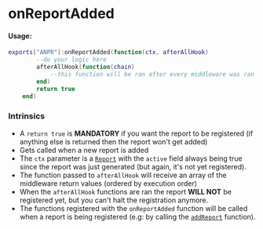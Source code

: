 # onReportAdded
#### Usage:
```lua
exports["ANPR"]:onReportAdded(function(ctx, afterAllHook)
        --do your logic here
        afterAllHook(function(chain)
            --this function will be ran after every middleware was ran
        end)
        return true
    end)
```
### Intrinsics
- A `return true` is **MANDATORY** if you want the report to be registered (if anything else is returned then the report won't get added) 
- Gets called when a new report is added
- The `ctx` parameter is a [`Report`](anpr/api/eventlike/reportdto.md) with the `active` field always being true since the report was just generated (but again, it's not yet registered).
- The function passed to `afterAllHook` will receive an array of the middleware return values (ordered by execution order)
- When the `afterAllHook` functions are ran the report **WILL NOT** be registered yet, but you can't halt the registration anymore. 
- The functions registered with the `onReportAdded` function will be called when a report is being registered (e.g: by calling the [`addReport`](anpr/api/functional/addreport.md) function).